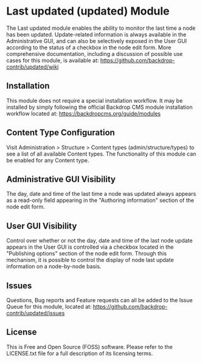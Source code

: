 # Last updated (updated) Module
The Last updated module enables the ability to monitor the last time a node has been updated.  Update-related information is always available in the Administrative GUI, and can also be selectively exposed in the User GUI according to the status of a checkbox in the node edit form.  More comprehensive documentation, including a discussion of possible use cases for this module, is available at:
https://github.com/backdrop-contrib/updated/wiki

## Installation
This module does not require a special installation workflow.  It may be installed by simply following the official Backdrop CMS module installation workflow located at:
https://backdropcms.org/guide/modules

## Content Type Configuration
Visit Administration > Structure > Content types (admin/structure/types) to see a list of all available Content types.  The functionality of this module can be enabled for any Content type.
 
## Administrative GUI Visibility
The day, date and time of the last time a node was updated always appears as a read-only field appearing in the "Authoring information" section of the node edit form.

## User GUI Visibility
Control over whether or not the day, date and time of the last node update appears in the User GUI is controlled via a checkbox located in the "Publishing options" section of the node edit form.  Through this mechanism, it is possible to control the display of node last update information on a node-by-node basis.

## Issues
Questions, Bug reports and Feature requests can all be added to the Issue Queue for this module, located at:
https://github.com/backdrop-contrib/updated/issues


## License
This is Free and Open Source (FOSS) software.  Please refer to the LICENSE.txt file for a full description of its licensing terms.
